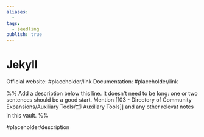 ```yaml
---
aliases:
  -
tags:
  - seedling
publish: true
---
```


# Jekyll

Official website: #placeholder/link
Documentation: #placeholder/link

%% Add a description below this line. It doesn't need to be long: one or two sentences should be a good start. Mention [[03 - Directory of Community Expansions/Auxiliary Tools/🗂️ Auxiliary Tools]] and any other relevat notes in this vault. %%

#placeholder/description
